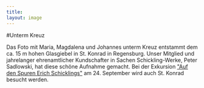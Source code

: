 ```yaml
---
title:
layout: image
---
```


#Unterm Kreuz

Das Foto mit Maria, Magdalena und Johannes unterm Kreuz entstammt dem ca. 15 m hohen Glasgiebel in St. Konrad in Regensburg. Unser Mitglied und jahrelanger ehrenamtlicher Kundschafter in Sachen Schickling-Werke, Peter Sadlowski, hat diese schöne Aufnahme gemacht. 
Bei der Exkursion
["Auf den Spuren Erich Schicklings"](/veranstaltungen/2017/exkursion/) am 24. September wird auch St. Konrad besucht werden.